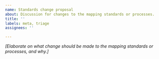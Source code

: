 ```yaml
---
name: Standards change proposal
about: Discussion for changes to the mapping standards or processes.
title: ''
labels: meta, triage
assignees: ''

---
```


*[Elaborate on what change should be made to the mapping standards or processes, and why.]*
